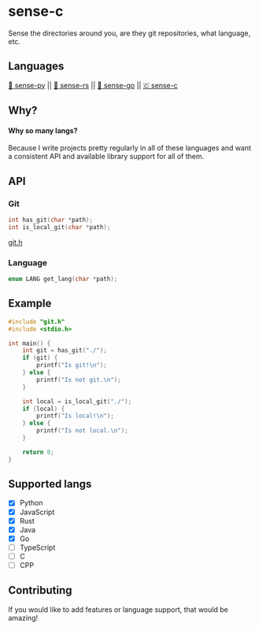 # sense-c
Sense the directories around you, are they git repositories, what language, etc.

## Languages
[ :snake: sense-py](https://github.com/JakeRoggenbuck/sense-py) || [:crab: sense-rs](https://github.com/JakeRoggenbuck/sense-rs) || 
[:hamster: sense-go](https://github.com/JakeRoggenbuck/sense-go) || [🇨 sense-c](https://github.com/JakeRoggenbuck/sense-c)

## Why?
#### Why so many langs?
Because I write projects pretty regularly in all of these languages and want a consistent API and available library support for all of them.

## API

### Git

```c
int has_git(char *path);
int is_local_git(char *path);
```

[git.h](https://github.com/JakeRoggenbuck/sense-c/blob/main/src/git.h)

### Language
```c
enum LANG get_lang(char *path);
```

## Example
```c
#include "git.h"
#include <stdio.h>

int main() {
    int git = has_git("./");
    if (git) {
        printf("Is git!\n");
    } else {
        printf("Is not git.\n");
    }

    int local = is_local_git("./");
    if (local) {
        printf("Is local!\n");
    } else {
        printf("Is not local.\n");
    }

    return 0;
}
```

## Supported langs
- [x] Python
- [x] JavaScript
- [x] Rust
- [x] Java
- [x] Go
- [ ] TypeScript
- [ ] C
- [ ] CPP

## Contributing
If you would like to add features or language support, that would be amazing!

